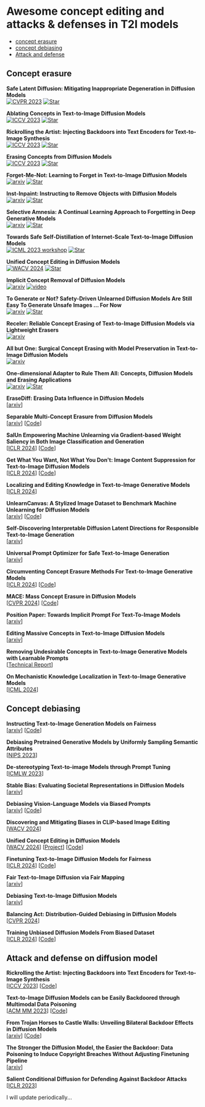 # Awesome concept editing and attacks & defenses in T2I models


- [concept erasure](#Concept-erasure)
- [concept debiasing](#Concept-debiasing)
- [Attack and defense](#Attack-and-defense-on-diffusion-model)

## Concept erasure

**Safe Latent Diffusion: Mitigating Inappropriate Degeneration in Diffusion Models**\
[![CVPR 2023](https://img.shields.io/badge/arXiv-b31b1b.svg)](https://arxiv.org/abs/2211.05105)
[![Star](https://img.shields.io/github/stars/ml-research/safe-latent-diffusion.svg?style=social&label=Star)](https://github.com/ml-research/safe-latent-diffusion)

**Ablating Concepts in Text-to-Image Diffusion Models** \
[![ICCV 2023](https://img.shields.io/badge/arXiv-b31b1b.svg)](https://arxiv.org/abs/2303.13516)
[![Star](https://img.shields.io/github/stars/nupurkmr9/concept-ablation.svg?style=social&label=Star)](https://github.com/nupurkmr9/concept-ablation)

**Rickrolling the Artist: Injecting Backdoors into Text Encoders for Text-to-Image Synthesis** \
[![ICCV 2023](https://img.shields.io/badge/arXiv-b31b1b.svg)](https://arxiv.org/abs/2211.02408)
[![Star](https://img.shields.io/github/stars/LukasStruppek/Rickrolling-the-Artist.svg?style=social&label=Star)](https://github.com/LukasStruppek/Rickrolling-the-Artist)

**Erasing Concepts from Diffusion Models** \
[![ICCV 2023](https://img.shields.io/badge/arXiv-b31b1b.svg)](https://arxiv.org/abs/2303.07345)
[![Star](https://img.shields.io/github/stars/rohitgandikota/erasing.svg?style=social&label=Star)](https://github.com/rohitgandikota/erasing)

**Forget-Me-Not: Learning to Forget in Text-to-Image Diffusion Models** \
[![arxiv](https://img.shields.io/badge/arXiv-b31b1b.svg)](https://arxiv.org/abs/2303.17591)
[![Star](https://img.shields.io/github/stars/SHI-Labs/Forget-Me-Not.svg?style=social&label=Star)](https://github.com/SHI-Labs/Forget-Me-Not)

**Inst-Inpaint: Instructing to Remove Objects with Diffusion Models** \
[![arxiv](https://img.shields.io/badge/arXiv-b31b1b.svg)](https://arxiv.org/abs/2304.03246)
[![Star](https://img.shields.io/github/stars/abyildirim/inst-inpaint.svg?style=social&label=Star)](https://github.com/abyildirim/inst-inpaint)

**Selective Amnesia: A Continual Learning Approach to Forgetting in Deep Generative Models** \
[![arxiv](https://img.shields.io/badge/arXiv-b31b1b.svg)](https://arxiv.org/abs/2305.10120)
[![Star](https://img.shields.io/github/stars/clear-nus/selective-amnesia.svg?style=social&label=Star)](https://github.com/clear-nus/selective-amnesia)

**Towards Safe Self-Distillation of Internet-Scale Text-to-Image Diffusion Models** \
[![ICML 2023 workshop](https://img.shields.io/badge/arXiv-b31b1b.svg)](https://arxiv.org/abs/2307.05977v1)
[![Star](https://img.shields.io/github/stars/clear-nus/selective-amnesia.svg?style=social&label=Star)](https://github.com/nannullna/safe-diffusion)

**Unified Concept Editing in Diffusion Models** \
[![WACV 2024](https://img.shields.io/badge/arXiv-b31b1b.svg)](https://arxiv.org/abs/2308.14761)
[![Star](https://img.shields.io/github/stars/rohitgandikota/unified-concept-editing.svg?style=social&label=Star)](https://github.com/rohitgandikota/unified-concept-editing)

**Implicit Concept Removal of Diffusion Models** \
[![arxiv](https://img.shields.io/badge/arXiv-b31b1b.svg)](https://arxiv.org/abs/2310.05873)
[![video](https://github.com/SZUzhuyufei/Awesome-concept-erasure/blob/main/video.svg)](https://www.techbeat.net/talk-info?id=847)

**To Generate or Not? Safety-Driven Unlearned Diffusion Models Are Still Easy To Generate Unsafe Images ... For Now**\
[![arxiv](https://img.shields.io/badge/arXiv-b31b1b.svg)](https://arxiv.org/abs/2310.11868)
[![Star](https://img.shields.io/github/stars/OPTML-Group/Diffusion-MU-Attack.svg?style=social&label=Star)](https://github.com/OPTML-Group/Diffusion-MU-Attack)

**Receler: Reliable Concept Erasing of Text-to-Image Diffusion Models via Lightweight Erasers** \
[![arxiv](https://img.shields.io/badge/arXiv-b31b1b.svg)](https://arxiv.org/abs/2311.17717)

**All but One: Surgical Concept Erasing with Model Preservation in Text-to-Image Diffusion Models** \
[![arxiv](https://img.shields.io/badge/arXiv-b31b1b.svg)](https://arxiv.org/abs/2312.12807)

**One-dimensional Adapter to Rule Them All: Concepts, Diffusion Models and Erasing Applications** \
[![arxiv](https://img.shields.io/badge/arXiv-b31b1b.svg)](https://arxiv.org/abs/2312.16145)
[![Star](https://img.shields.io/github/stars/Con6924/SPM.svg?style=social&label=Star)](https://github.com/Con6924/SPM)

**EraseDiff: Erasing Data Influence in Diffusion Models** \
[[arxiv](https://arxiv.org/abs/2401.05779)] 

**Separable Multi-Concept Erasure from Diffusion Models** \
[[arxiv](https://arxiv.org/abs/2402.05947)] 
[[Code](https://github.com/Dlut-lab-zmn/SepCE4MU)]

**SalUn Empowering Machine Unlearning via Gradient-based Weight Saliency in Both Image Classification and Generation** \
[[ICLR 2024](https://arxiv.org/abs/2310.12508)] 
[[Code](https://github.com/OPTML-Group/Unlearn-Saliency)]

**Get What You Want, Not What You Don't: Image Content Suppression for Text-to-Image Diffusion Models** \
[[ICLR 2024](https://arxiv.org/abs/2402.05375)] 
[[Code](https://github.com/sen-mao/SuppressEOT)]

**Localizing and Editing Knowledge in Text-to-Image Generative Models** \
[[ICLR 2024](https://arxiv.org/abs/2310.13730)] 

**UnlearnCanvas: A Stylized Image Dataset to Benchmark Machine Unlearning for Diffusion Models** \
[[arxiv](https://arxiv.org/abs/2402.11846)] 
[[Code](https://github.com/OPTML-Group/UnlearnCanvas)]

**Self-Discovering Interpretable Diffusion Latent Directions for Responsible Text-to-Image Generation** \
[[arxiv](https://arxiv.org/abs/2311.17216)]

**Universal Prompt Optimizer for Safe Text-to-Image Generation** \
[[arxiv](https://arxiv.org/abs/2402.10882)] 

**Circumventing Concept Erasure Methods For Text-to-Image Generative Models** \
[[ICLR 2024](https://arxiv.org/abs/2308.01508)] 
[[Code](https://github.com/nyu-dice-lab/circumventing-concept-erasure)]

**MACE: Mass Concept Erasure in Diffusion Models** \
[[CVPR 2024](https://arxiv.org/pdf/2403.06135.pdf)] 
[[Code](https://github.com/Shilin-LU/MACE)]

**Position Paper: Towards Implicit Prompt For Text-To-Image Models** \
[[arxiv](https://arxiv.org/abs/2403.01598)]

**Editing Massive Concepts in Text-to-Image Diffusion Models** \
[[arxiv](https://arxiv.org/abs/2403.13807)]

**Removing Undesirable Concepts in Text-to-Image Generative Models with Learnable Prompts** \
[[Technical Report](https://arxiv.org/abs/2403.12326)]

**On Mechanistic Knowledge Localization in Text-to-Image Generative Models** \
[[ICML 2024](https://arxiv.org/abs/2405.01008)]

## Concept debiasing

**Instructing Text-to-Image Generation Models on Fairness** \
[[arxiv](https://arxiv.org/abs/2302.10893)] 
[[Code](https://github.com/ml-research/Fair-Diffusion)]

**Debiasing Pretrained Generative Models by Uniformly Sampling Semantic Attributes** \
[[NIPS 2023](https://proceedings.neurips.cc/paper_files/paper/2023/file/8d7060b2ee6ff728692398783e3d59d1-Paper-Conference.pdf)] 

**De-stereotyping Text-to-image Models through Prompt Tuning** \
[[ICMLW 2023](https://openreview.net/pdf?id=yNyywJln2R)]

**Stable Bias: Evaluating Societal Representations in Diffusion Models** \
[[arxiv](https://arxiv.org/abs/2303.11408)]

**Debiasing Vision-Language Models via Biased Prompts** \
[[arxiv](https://arxiv.org/abs/2302.00070)]
[[Code](https://github.com/chingyaoc/debias_vl)]

**Discovering and Mitigating Biases in CLIP-based Image Editing** \
[[WACV 2024](https://openaccess.thecvf.com/content/WACV2024/papers/Tanjim_Discovering_and_Mitigating_Biases_in_CLIP-Based_Image_Editing_WACV_2024_paper.pdf)]

**Unified Concept Editing in Diffusion Models** \
[[WACV 2024](https://arxiv.org/abs/2308.14761)] 
[[Project](https://unified.baulab.info/)] 
[[Code](https://github.com/rohitgandikota/unified-concept-editing)]

**Finetuning Text-to-Image Diffusion Models for Fairness** \
[[ICLR 2024](https://arxiv.org/abs/2311.07604)]
[[Code](https://github.com/sail-sg/finetune-fair-diffusion)]

**Fair Text-to-Image Diffusion via Fair Mapping** \
[[arxiv](https://arxiv.org/abs/2311.17695)] 

**Debiasing Text-to-Image Diffusion Models** \
[[arxiv](https://arxiv.org/abs/2402.14577)] 

**Balancing Act: Distribution-Guided Debiasing in Diffusion Models** \
[[CVPR 2024](https://arxiv.org/abs/2402.18206)] 

**Training Unbiased Diffusion Models From Biased Dataset** \
[[ICLR 2024](https://openreview.net/forum?id=39cPKijBed)] 
[[Code](https://github.com/alsdudrla10/TIW-DSM)]

## Attack and defense on diffusion model

**Rickrolling the Artist: Injecting Backdoors into Text Encoders for Text-to-Image Synthesis** \
[[ICCV 2023](https://arxiv.org/abs/2211.02408)] 
[[Code](https://github.com/LukasStruppek/Rickrolling-the-Artist)]

**Text-to-Image Diffusion Models can be Easily Backdoored through Multimodal Data Poisoning** \
[[ACM MM 2023](https://arxiv.org/abs/2305.04175)] 
[[Code](https://github.com/zhaisf/BadT2I)]

**From Trojan Horses to Castle Walls: Unveiling Bilateral Backdoor Effects in Diffusion Models** \
[[arxiv](https://arxiv.org/abs/2311.02373)]
[[Code](https://github.com/OPTML-Group/BiBadDiff)]

**The Stronger the Diffusion Model, the Easier the Backdoor: Data Poisoning to Induce Copyright Breaches Without Adjusting Finetuning Pipeline** \
[[arxiv](https://arxiv.org/abs/2401.04136)]

**Salient Conditional Diffusion for Defending Against Backdoor Attacks** \
[[ICLR 2023](https://arxiv.org/abs/2301.13862)]

I will update periodically...
